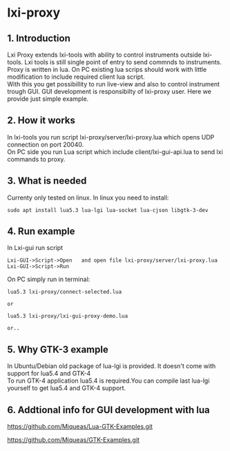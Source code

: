 # lxi-proxy

## 1. Introduction

Lxi Proxy extends lxi-tools with ability to control instruments outside lxi-tools. Lxi tools is still single point of entry to send commnds to instruments.\
Proxy is written in lua.  On PC existing lua scrips should work with little modification to include required client lua script.\
With this you get possibillity to run live-view and also to control instrument trough GUI. GUI development is responsibilty of lxi-proxy user. Here we provide just simple example.


## 2. How it works

In lxi-tools you run script lxi-proxy/server/lxi-proxy.lua which opens UDP connection on port 20040.\
On PC side you run Lua script which include client/lxi-gui-api.lua to send lxi commands to proxy.


## 3. What is needed

Currenty only tested on linux.
In linux you need to install:

```
sudo apt install lua5.3 lua-lgi lua-socket lua-cjson libgtk-3-dev
```

## 4. Run example

In Lxi-gui run script

```
Lxi-GUI->Script->Open   and open file lxi-proxy/server/lxi-proxy.lua
Lxi-GUI->Script->Run
```

On PC simply run in terminal:

```
lua5.3 lxi-proxy/connect-selected.lua

or

lua5.3 lxi-proxy/lxi-gui-proxy-demo.lua

or..

```

## 5. Why GTK-3 example

In Ubuntu/Debian old package of lua-lgi is provided. It doesn't come with support for lua5.4 and GTK-4 \
To run GTK-4 application lua5.4 is required.You can compile last lua-lgi yourself to get lua5.4 and GTK-4 support.



## 6. Addtional info for GUI development with lua

https://github.com/Miqueas/Lua-GTK-Examples.git

https://github.com/Miqueas/GTK-Examples.git